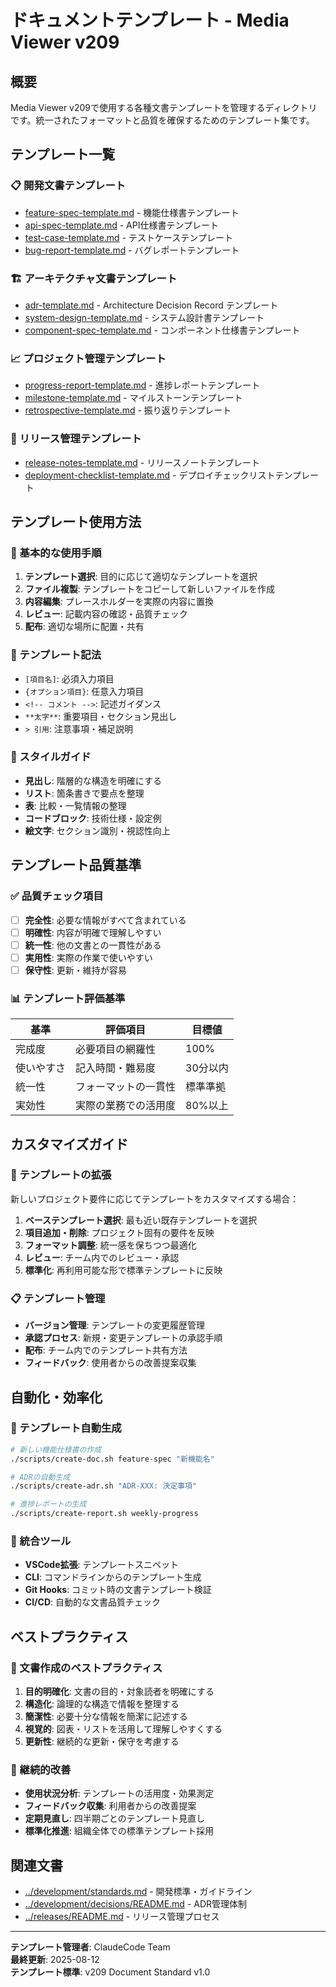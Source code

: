 # ドキュメントテンプレート - Media Viewer v209

## 概要
Media Viewer v209で使用する各種文書テンプレートを管理するディレクトリです。統一されたフォーマットと品質を確保するためのテンプレート集です。

## テンプレート一覧

### 📋 開発文書テンプレート
- [feature-spec-template.md](feature-spec-template.md) - 機能仕様書テンプレート
- [api-spec-template.md](api-spec-template.md) - API仕様書テンプレート
- [test-case-template.md](test-case-template.md) - テストケーステンプレート
- [bug-report-template.md](bug-report-template.md) - バグレポートテンプレート

### 🏗️ アーキテクチャ文書テンプレート
- [adr-template.md](adr-template.md) - Architecture Decision Record テンプレート
- [system-design-template.md](system-design-template.md) - システム設計書テンプレート
- [component-spec-template.md](component-spec-template.md) - コンポーネント仕様書テンプレート

### 📈 プロジェクト管理テンプレート
- [progress-report-template.md](progress-report-template.md) - 進捗レポートテンプレート
- [milestone-template.md](milestone-template.md) - マイルストーンテンプレート
- [retrospective-template.md](retrospective-template.md) - 振り返りテンプレート

### 🎯 リリース管理テンプレート
- [release-notes-template.md](release-notes-template.md) - リリースノートテンプレート
- [deployment-checklist-template.md](deployment-checklist-template.md) - デプロイチェックリストテンプレート

## テンプレート使用方法

### 🔄 基本的な使用手順
1. **テンプレート選択**: 目的に応じて適切なテンプレートを選択
2. **ファイル複製**: テンプレートをコピーして新しいファイルを作成
3. **内容編集**: プレースホルダーを実際の内容に置換
4. **レビュー**: 記載内容の確認・品質チェック
5. **配布**: 適切な場所に配置・共有

### 📝 テンプレート記法
- `[項目名]`: 必須入力項目
- `{オプション項目}`: 任意入力項目
- `<!-- コメント -->`: 記述ガイダンス
- `**太字**`: 重要項目・セクション見出し
- `> 引用`: 注意事項・補足説明

### 🎨 スタイルガイド
- **見出し**: 階層的な構造を明確にする
- **リスト**: 箇条書きで要点を整理
- **表**: 比較・一覧情報の整理
- **コードブロック**: 技術仕様・設定例
- **絵文字**: セクション識別・視認性向上

## テンプレート品質基準

### ✅ 品質チェック項目
- [ ] **完全性**: 必要な情報がすべて含まれている
- [ ] **明確性**: 内容が明確で理解しやすい
- [ ] **統一性**: 他の文書との一貫性がある
- [ ] **実用性**: 実際の作業で使いやすい
- [ ] **保守性**: 更新・維持が容易

### 📊 テンプレート評価基準
| 基準 | 評価項目 | 目標値 |
|------|----------|--------|
| 完成度 | 必要項目の網羅性 | 100% |
| 使いやすさ | 記入時間・難易度 | 30分以内 |
| 統一性 | フォーマットの一貫性 | 標準準拠 |
| 実効性 | 実際の業務での活用度 | 80%以上 |

## カスタマイズガイド

### 🔧 テンプレートの拡張
新しいプロジェクト要件に応じてテンプレートをカスタマイズする場合：

1. **ベーステンプレート選択**: 最も近い既存テンプレートを選択
2. **項目追加・削除**: プロジェクト固有の要件を反映
3. **フォーマット調整**: 統一感を保ちつつ最適化
4. **レビュー**: チーム内でのレビュー・承認
5. **標準化**: 再利用可能な形で標準テンプレートに反映

### 📋 テンプレート管理
- **バージョン管理**: テンプレートの変更履歴管理
- **承認プロセス**: 新規・変更テンプレートの承認手順
- **配布**: チーム内でのテンプレート共有方法
- **フィードバック**: 使用者からの改善提案収集

## 自動化・効率化

### 🤖 テンプレート自動生成
```bash
# 新しい機能仕様書の作成
./scripts/create-doc.sh feature-spec "新機能名"

# ADRの自動生成
./scripts/create-adr.sh "ADR-XXX: 決定事項"

# 進捗レポートの生成
./scripts/create-report.sh weekly-progress
```

### 🔗 統合ツール
- **VSCode拡張**: テンプレートスニペット
- **CLI**: コマンドラインからのテンプレート生成
- **Git Hooks**: コミット時の文書テンプレート検証
- **CI/CD**: 自動的な文書品質チェック

## ベストプラクティス

### 📝 文書作成のベストプラクティス
1. **目的明確化**: 文書の目的・対象読者を明確にする
2. **構造化**: 論理的な構造で情報を整理する
3. **簡潔性**: 必要十分な情報を簡潔に記述する
4. **視覚的**: 図表・リストを活用して理解しやすくする
5. **更新性**: 継続的な更新・保守を考慮する

### 🔄 継続的改善
- **使用状況分析**: テンプレートの活用度・効果測定
- **フィードバック収集**: 利用者からの改善提案
- **定期見直し**: 四半期ごとのテンプレート見直し
- **標準化推進**: 組織全体での標準テンプレート採用

## 関連文書
- [../development/standards.md](../development/standards.md) - 開発標準・ガイドライン
- [../development/decisions/README.md](../development/decisions/README.md) - ADR管理体制
- [../releases/README.md](../releases/README.md) - リリース管理プロセス

---

**テンプレート管理者**: ClaudeCode Team  
**最終更新**: 2025-08-12  
**テンプレート標準**: v209 Document Standard v1.0